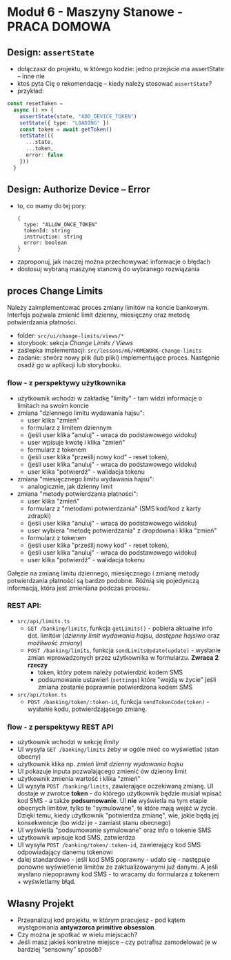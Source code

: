 # Moduł 6 - Maszyny Stanowe - PRACA DOMOWA

## Design: `assertState`

- dołączasz do projektu, w którego kodzie: jedno przejście ma assertState – inne nie
- ktoś pyta Cię o rekomendację – kiedy należy stosować `assertState`?
- przykład:
```ts
const resetToken =
  async () => {
    assertState(state, "ADD_DEVICE_TOKEN")
    setState({ type: "LOADING" })
    const token = await getToken()
    setState(({
      ...state,
      ...token,
      error: false
    }))
  }
```

## Design: Authorize Device – Error

- to, co mamy do tej pory:
  ```
  {
    type: "ALLOW_ONCE_TOKEN"
    tokenId: string
    instruction: string
    error: boolean
  }
  ```
- zaproponuj, jak inaczej można przechowywać informacje o błędach
- dostosuj wybraną maszynę stanową do wybranego rozwiązania

## proces Change Limits

Należy zaimplementować proces zmiany limitów na koncie bankowym. Interfejs pozwala zmienić limit dzienny, miesięczny oraz metodę potwierdzania płatności.

- folder: `src/ui/change-limits/views/*`
- storybook: sekcja *Change Limits / Views*
- zaślepka implementacji: `src/lessons/m6/HOMEWORK-change-limits`
- zadanie: stwórz nowy plik (lub pliki) implementujące proces. Następnie osadź go w aplikacji lub storybooku.

### flow - z perspektywy użytkownika

- użytkownik wchodzi w zakładkę "limity" - tam widzi informacje o limitach na swoim koncie
- zmiana "dziennego limitu wydawania hajsu":
  - user klika "zmień"
  - formularz z limitem dziennym
  - (jeśli user klika "anuluj" - wraca do podstawowego widoku)
  - user wpisuje kwotę i klika "zmień"
  - formularz z tokenem
  - (jeśli user klika "prześlij nowy kod" - reset token), 
  - (jeśli user klika "anuluj" - wraca do podstawowego widoku)
  - user klika "potwierdź" - walidacja tokenu
- zmiana "miesięcznego limitu wydawania hajsu":
  - analogicznie, jak dzienny limit
- zmiana "metody potwierdzania płatności":
  - user klika "zmień"
  - formularz z "metodami potwierdzania" (SMS kod/kod z karty zdrapki)
  - (jeśli user klika "anuluj" - wraca do podstawowego widoku)
  - user wybiera "metodę potwierdzania" z dropdowna i klika "zmień"
  - formularz z tokenem
  - (jeśli user klika "prześlij nowy kod" - reset token), 
  - (jeśli user klika "anuluj" - wraca do podstawowego widoku)
  - user klika "potwierdź" - walidacja tokenu 

Gałęzie na zmianę limitu dziennego, miesięcznego i zmianę metody potwierdzania płatności są bardzo podobne. Różnią się pojedynczą informacją, która jest zmieniana podczas procesu.

### REST API:

- `src/api/limits.ts`
  - `GET /banking/limits`, funkcja `getLimits()` - pobiera aktualne info dot. limitów (*dzienny limit wydawania hajsu*, *dostępne hajsiwo* oraz *możliwość zmiany*)
  - `POST /banking/limits`, funkcja `sendLimitsUpdate(update)` - wysłanie zmian wprowadzonych przez użytkownika w formularzu. **Zwraca 2 rzeczy**
    - token, który potem należy potwierdzić kodem SMS
    - podsumowanie ustawień (`settings`) które "wejdą w życie" jeśli zmiana zostanie poprawnie potwierdzona kodem SMS
- `src/api/token.ts`
  - `POST /banking/token/:token-id`, funkcja `sendTokenCode(token)` - wysłanie kodu, potwierdzającego zmianę.

### flow - z perspektywy REST API

- użytkownik wchodzi w sekcję _limity_
- UI wysyła `GET /banking/limits` żeby w ogóle mieć co wyświetlać (stan obecny)
- użytkownik klika np. _zmień limit dzienny wydawania hajsu_
- UI pokazuje inputa pozwalającego zmienić ów dzienny limit
- użytkownik zmienia wartość i klika "zmień"
- UI wysyła `POST /banking/limits`, zawierające oczekiwaną zmianę. UI dostaje w zwrotce **token** - do którego użytkownik będzie musiał wpisać kod SMS - a także **podsumowanie**. UI **nie** wyświetla na tym etapie obecnych limitów, tylko te "symulowane", te które mają wejść w życie. Dzięki temu, kiedy użytkownik "potwierdza zmianę", wie, jakie będą jej konsekwencje (bo widzi je - zamiast stanu obecnego)
- UI wyświetla "podsumowanie symulowane" oraz info o tokenie SMS
- użytkownik wpisuje kod SMS, zatwierdza
- UI wysyła `POST /banking/token/:token-id`, zawierający kod SMS odpowiadający danemu tokenowi
- dalej standardowo - jeśli kod SMS poprawny - udało się - następuje ponowne wyświetlenie limitów ze zaktualizowanymi już danymi. A jeśli wysłano niepoprawny kod SMS - to wracamy do formularza z tokenem + wyświetlamy błąd.

## Własny Projekt

- Przeanalizuj kod projektu, w którym pracujesz - pod kątem występowania **antywzorca primitive obsession**.
- Czy można je spotkać w wielu miejscach?
- Jeśli masz jakieś konkretne miejsce - czy potrafisz zamodelować je w bardziej “sensowny” sposób?
